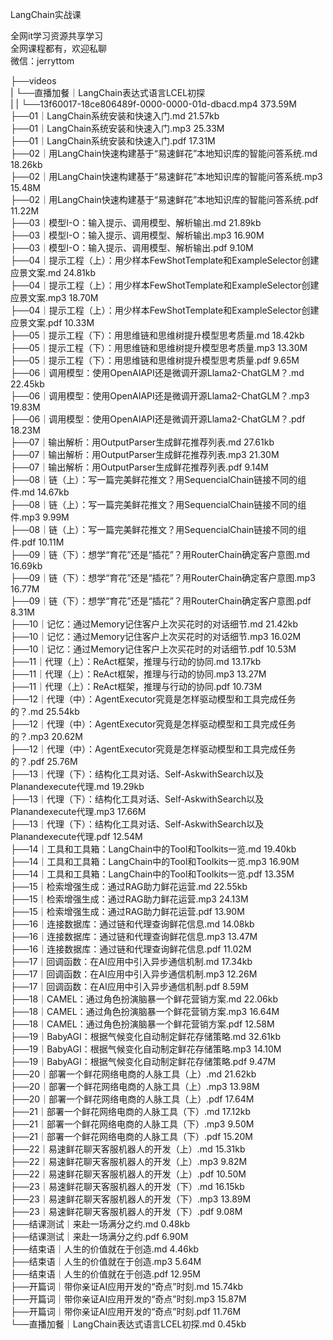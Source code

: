 LangChain实战课

全网it学习资源共享学习<br>全网课程都有，欢迎私聊<br>微信：jerryttom<br>

├──videos<br> | └──直播加餐｜LangChain表达式语言LCEL初探<br> | | └──13f60017-18ce806489f-0000-0000-01d-dbacd.mp4 373.59M<br> ├──01｜LangChain系统安装和快速入门.md 21.57kb<br> ├──01｜LangChain系统安装和快速入门.mp3 25.33M<br> ├──01｜LangChain系统安装和快速入门.pdf 17.31M<br> ├──02｜用LangChain快速构建基于“易速鲜花”本地知识库的智能问答系统.md 18.26kb<br> ├──02｜用LangChain快速构建基于“易速鲜花”本地知识库的智能问答系统.mp3 15.48M<br> ├──02｜用LangChain快速构建基于“易速鲜花”本地知识库的智能问答系统.pdf 11.22M<br> ├──03｜模型I-O：输入提示、调用模型、解析输出.md 21.89kb<br> ├──03｜模型I-O：输入提示、调用模型、解析输出.mp3 16.90M<br> ├──03｜模型I-O：输入提示、调用模型、解析输出.pdf 9.10M<br> ├──04｜提示工程（上）：用少样本FewShotTemplate和ExampleSelector创建应景文案.md 24.81kb<br> ├──04｜提示工程（上）：用少样本FewShotTemplate和ExampleSelector创建应景文案.mp3 18.70M<br> ├──04｜提示工程（上）：用少样本FewShotTemplate和ExampleSelector创建应景文案.pdf 10.33M<br> ├──05｜提示工程（下）：用思维链和思维树提升模型思考质量.md 18.42kb<br> ├──05｜提示工程（下）：用思维链和思维树提升模型思考质量.mp3 13.30M<br> ├──05｜提示工程（下）：用思维链和思维树提升模型思考质量.pdf 9.65M<br> ├──06｜调用模型：使用OpenAIAPI还是微调开源Llama2-ChatGLM？.md 22.45kb<br> ├──06｜调用模型：使用OpenAIAPI还是微调开源Llama2-ChatGLM？.mp3 19.83M<br> ├──06｜调用模型：使用OpenAIAPI还是微调开源Llama2-ChatGLM？.pdf 18.23M<br> ├──07｜输出解析：用OutputParser生成鲜花推荐列表.md 27.61kb<br> ├──07｜输出解析：用OutputParser生成鲜花推荐列表.mp3 21.30M<br> ├──07｜输出解析：用OutputParser生成鲜花推荐列表.pdf 9.14M<br> ├──08｜链（上）：写一篇完美鲜花推文？用SequencialChain链接不同的组件.md 14.67kb<br> ├──08｜链（上）：写一篇完美鲜花推文？用SequencialChain链接不同的组件.mp3 9.99M<br> ├──08｜链（上）：写一篇完美鲜花推文？用SequencialChain链接不同的组件.pdf 10.11M<br> ├──09｜链（下）：想学“育花”还是“插花”？用RouterChain确定客户意图.md 16.69kb<br> ├──09｜链（下）：想学“育花”还是“插花”？用RouterChain确定客户意图.mp3 16.77M<br> ├──09｜链（下）：想学“育花”还是“插花”？用RouterChain确定客户意图.pdf 8.31M<br> ├──10｜记忆：通过Memory记住客户上次买花时的对话细节.md 21.42kb<br> ├──10｜记忆：通过Memory记住客户上次买花时的对话细节.mp3 16.02M<br> ├──10｜记忆：通过Memory记住客户上次买花时的对话细节.pdf 10.53M<br> ├──11｜代理（上）：ReAct框架，推理与行动的协同.md 13.17kb<br> ├──11｜代理（上）：ReAct框架，推理与行动的协同.mp3 13.27M<br> ├──11｜代理（上）：ReAct框架，推理与行动的协同.pdf 10.73M<br> ├──12｜代理（中）：AgentExecutor究竟是怎样驱动模型和工具完成任务的？.md 25.54kb<br> ├──12｜代理（中）：AgentExecutor究竟是怎样驱动模型和工具完成任务的？.mp3 20.62M<br> ├──12｜代理（中）：AgentExecutor究竟是怎样驱动模型和工具完成任务的？.pdf 25.76M<br> ├──13｜代理（下）：结构化工具对话、Self-AskwithSearch以及Planandexecute代理.md 19.29kb<br> ├──13｜代理（下）：结构化工具对话、Self-AskwithSearch以及Planandexecute代理.mp3 17.66M<br> ├──13｜代理（下）：结构化工具对话、Self-AskwithSearch以及Planandexecute代理.pdf 12.54M<br> ├──14｜工具和工具箱：LangChain中的Tool和Toolkits一览.md 19.40kb<br> ├──14｜工具和工具箱：LangChain中的Tool和Toolkits一览.mp3 16.90M<br> ├──14｜工具和工具箱：LangChain中的Tool和Toolkits一览.pdf 13.35M<br> ├──15｜检索增强生成：通过RAG助力鲜花运营.md 22.55kb<br> ├──15｜检索增强生成：通过RAG助力鲜花运营.mp3 24.13M<br> ├──15｜检索增强生成：通过RAG助力鲜花运营.pdf 13.90M<br> ├──16｜连接数据库：通过链和代理查询鲜花信息.md 14.08kb<br> ├──16｜连接数据库：通过链和代理查询鲜花信息.mp3 13.47M<br> ├──16｜连接数据库：通过链和代理查询鲜花信息.pdf 11.02M<br> ├──17｜回调函数：在AI应用中引入异步通信机制.md 17.34kb<br> ├──17｜回调函数：在AI应用中引入异步通信机制.mp3 12.26M<br> ├──17｜回调函数：在AI应用中引入异步通信机制.pdf 8.59M<br> ├──18｜CAMEL：通过角色扮演脑暴一个鲜花营销方案.md 22.06kb<br> ├──18｜CAMEL：通过角色扮演脑暴一个鲜花营销方案.mp3 16.64M<br> ├──18｜CAMEL：通过角色扮演脑暴一个鲜花营销方案.pdf 12.58M<br> ├──19｜BabyAGI：根据气候变化自动制定鲜花存储策略.md 32.61kb<br> ├──19｜BabyAGI：根据气候变化自动制定鲜花存储策略.mp3 14.10M<br> ├──19｜BabyAGI：根据气候变化自动制定鲜花存储策略.pdf 9.47M<br> ├──20｜部署一个鲜花网络电商的人脉工具（上）.md 21.62kb<br> ├──20｜部署一个鲜花网络电商的人脉工具（上）.mp3 13.98M<br> ├──20｜部署一个鲜花网络电商的人脉工具（上）.pdf 17.64M<br> ├──21｜部署一个鲜花网络电商的人脉工具（下）.md 17.12kb<br> ├──21｜部署一个鲜花网络电商的人脉工具（下）.mp3 9.50M<br> ├──21｜部署一个鲜花网络电商的人脉工具（下）.pdf 15.20M<br> ├──22｜易速鲜花聊天客服机器人的开发（上）.md 15.31kb<br> ├──22｜易速鲜花聊天客服机器人的开发（上）.mp3 9.82M<br> ├──22｜易速鲜花聊天客服机器人的开发（上）.pdf 10.50M<br> ├──23｜易速鲜花聊天客服机器人的开发（下）.md 16.15kb<br> ├──23｜易速鲜花聊天客服机器人的开发（下）.mp3 13.89M<br> ├──23｜易速鲜花聊天客服机器人的开发（下）.pdf 9.08M<br> ├──结课测试｜来赴一场满分之约.md 0.48kb<br> ├──结课测试｜来赴一场满分之约.pdf 6.90M<br> ├──结束语｜人生的价值就在于创造.md 4.46kb<br> ├──结束语｜人生的价值就在于创造.mp3 5.64M<br> ├──结束语｜人生的价值就在于创造.pdf 12.95M<br> ├──开篇词｜带你亲证AI应用开发的“奇点”时刻.md 15.74kb<br> ├──开篇词｜带你亲证AI应用开发的“奇点”时刻.mp3 15.87M<br> ├──开篇词｜带你亲证AI应用开发的“奇点”时刻.pdf 11.76M<br> └──直播加餐｜LangChain表达式语言LCEL初探.md 0.45kb